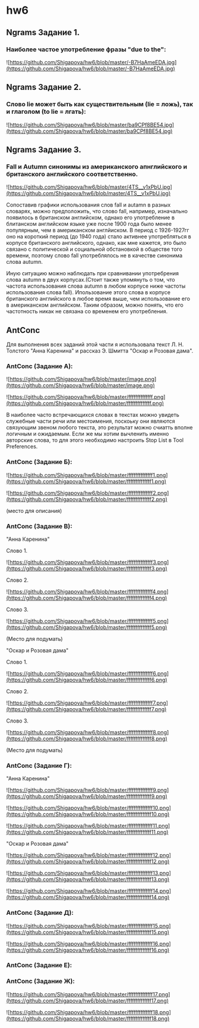 # hw6

## Ngrams Задание 1. 

### Наиболее частое употребление фразы "due to the":

![https://github.com/Shigapova/hw6/blob/master/-B7HaAmeEDA.jpg](https://github.com/Shigapova/hw6/blob/master/-B7HaAmeEDA.jpg)

## Ngrams Задание 2. 

### Слово lie может быть как существительным (lie = ложь), так и глаголом (to lie = лгать):

![https://github.com/Shigapova/hw6/blob/master/ba9CPf8BE54.jpg](https://github.com/Shigapova/hw6/blob/master/ba9CPf8BE54.jpg)

## Ngrams Задание 3. 

### Fall и Autumn синонимы из американского апнглийского и британского английского соответственно. 

![https://github.com/Shigapova/hw6/blob/master/4TS__v1xPbU.jpg](https://github.com/Shigapova/hw6/blob/master/4TS__v1xPbU.jpg)

Сопоставив графики использования слов fall и autamn в разных словарях, можно предположить, что слово fall, например, изначально появилось в британском английском, однако его употребление в блитанском английском языке уже после 1900 года было менее популярным, чем в американском англйиском. В период с 1926-1927гг оно на короткий период (до 1940 года) стало активнее употребляться в корпусе британского английского, однако, как мне кажется, это было связано с политической и социальной обстановкой в обществе того времени, поэтому слово fall употреблялось не в качестве синонима слова autumn. 

Иную ситуацию можно наблюдать при сравнивании употребрения слова autumn в двух корпусах.(Стоит также упомянуть о том, что частота использования слова autumn в любом корпусе ниже частоты использования слова fall). Ипользование этого слова в корпусе британского английского в любое время выше, чем использование его в американском английском. Таким образом, можно понять, что его частотность никак не связана со временем его употребления. 

## AntConc 
Для выполнения всех заданий этой части я использовала текст Л. Н. Толстого "Анна Каренина" и рассказ Э. Шмитта "Оскар и Розовая дама".

### AntConc (Задание А):

![https://github.com/Shigapova/hw6/blob/master/image.png](https://github.com/Shigapova/hw6/blob/master/image.png)

![https://github.com/Shigapova/hw6/blob/master/ffffffffffffff.png](https://github.com/Shigapova/hw6/blob/master/ffffffffffffff.png)

В наиболее часто встречающихся словах в текстах можно увидеть служебные части речи или местоимения, поскоьку они являются связующим звеном любого текста, это результат можно счиатть вполне логичным и ожидаемым. Если же мы хотим вычленить именно авторские слова, то для этого необходимо настроить Stop List в Tool Preferences.

### AntConc (Задание Б):

![https://github.com/Shigapova/hw6/blob/master/ffffffffffffff1.png](https://github.com/Shigapova/hw6/blob/master/ffffffffffffff1.png)

![https://github.com/Shigapova/hw6/blob/master/ffffffffffffff2.png](https://github.com/Shigapova/hw6/blob/master/ffffffffffffff2.png)

(место для описания) 

### AntConc (Задание B):

"Анна Каренина"

Слово 1. 

![https://github.com/Shigapova/hw6/blob/master/ffffffffffffff3.png](https://github.com/Shigapova/hw6/blob/master/ffffffffffffff3.png)

Слово 2. 

![https://github.com/Shigapova/hw6/blob/master/ffffffffffffff4.png](https://github.com/Shigapova/hw6/blob/master/ffffffffffffff4.png)

Слово 3.

![https://github.com/Shigapova/hw6/blob/master/ffffffffffffff5.png](https://github.com/Shigapova/hw6/blob/master/ffffffffffffff5.png)

(Место для подумать)


"Оскар и Розовая дама"

Слово 1. 

![https://github.com/Shigapova/hw6/blob/master/ffffffffffffff6.png](https://github.com/Shigapova/hw6/blob/master/ffffffffffffff6.png)

Слово 2. 

![https://github.com/Shigapova/hw6/blob/master/ffffffffffffff7.png](https://github.com/Shigapova/hw6/blob/master/ffffffffffffff7.png)

Слово 3.

![https://github.com/Shigapova/hw6/blob/master/ffffffffffffff8.png](https://github.com/Shigapova/hw6/blob/master/ffffffffffffff8.png)

(Место для подумать)

### AntConc (Задание Г):

"Анна Каренина"

![https://github.com/Shigapova/hw6/blob/master/ffffffffffffff9.png](https://github.com/Shigapova/hw6/blob/master/ffffffffffffff9.png)

![https://github.com/Shigapova/hw6/blob/master/ffffffffffffff10.png](https://github.com/Shigapova/hw6/blob/master/ffffffffffffff10.png)

![https://github.com/Shigapova/hw6/blob/master/ffffffffffffff11.png](https://github.com/Shigapova/hw6/blob/master/ffffffffffffff11.png)

"Оскар и Розовая дама"

![https://github.com/Shigapova/hw6/blob/master/ffffffffffffff12.png](https://github.com/Shigapova/hw6/blob/master/ffffffffffffff12.png)

![https://github.com/Shigapova/hw6/blob/master/ffffffffffffff13.png](https://github.com/Shigapova/hw6/blob/master/ffffffffffffff13.png)

![https://github.com/Shigapova/hw6/blob/master/ffffffffffffff14.png](https://github.com/Shigapova/hw6/blob/master/ffffffffffffff14.png)

### AntConc (Задание Д):

![https://github.com/Shigapova/hw6/blob/master/ffffffffffffff15.png](https://github.com/Shigapova/hw6/blob/master/ffffffffffffff15.png)

![https://github.com/Shigapova/hw6/blob/master/ffffffffffffff16.png](https://github.com/Shigapova/hw6/blob/master/ffffffffffffff16.png)

### AntConc (Задание Е):



### AntConc (Задание Ж):

![https://github.com/Shigapova/hw6/blob/master/ffffffffffffff17.png](https://github.com/Shigapova/hw6/blob/master/ffffffffffffff17.png)

![https://github.com/Shigapova/hw6/blob/master/ffffffffffffff18.png](https://github.com/Shigapova/hw6/blob/master/ffffffffffffff18.png)

